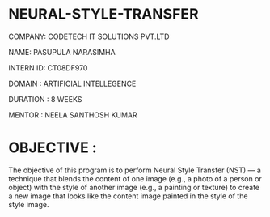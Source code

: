 # NEURAL-STYLE-TRANSFER

COMPANY: CODETECH IT SOLUTIONS PVT.LTD

NAME: PASUPULA NARASIMHA

INTERN ID: CT08DF970

DOMAIN : ARTIFICIAL INTELLEGENCE

DURATION : 8 WEEKS

MENTOR : NEELA SANTHOSH KUMAR

# OBJECTIVE :

The objective of this program is to perform Neural Style Transfer (NST) — a technique that blends the content of one image (e.g., a photo of a person or object) with the style of another image (e.g., a painting or texture) to create a new image that looks like the content image painted in the style of the style image.

